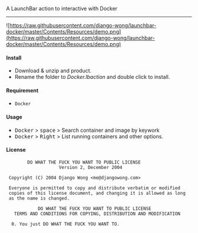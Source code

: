 A LaunchBar action to interactive with Docker

---

![https://raw.githubusercontent.com/django-wong/launchbar-docker/master/Contents/Resources/demo.png](https://raw.githubusercontent.com/django-wong/launchbar-docker/master/Contents/Resources/demo.png)

#### Install

- Download & unzip and product.
- Rename the folder to *Docker.lbaction* and double click to install.

#### Requirement

- `Docker`

#### Usage

- <kbd>Docker</kbd> > <kbd>space</kbd> > Search container and image by keywork
- <kbd>Docker</kbd> > <kbd>Right</kbd> > List running containers and other options.

#### License
```
        DO WHAT THE FUCK YOU WANT TO PUBLIC LICENSE
                    Version 2, December 2004

 Copyright (C) 2004 Django Wong <me@djangowong.com>

 Everyone is permitted to copy and distribute verbatim or modified
 copies of this license document, and changing it is allowed as long
 as the name is changed.

            DO WHAT THE FUCK YOU WANT TO PUBLIC LICENSE
   TERMS AND CONDITIONS FOR COPYING, DISTRIBUTION AND MODIFICATION

  0. You just DO WHAT THE FUCK YOU WANT TO.
```
